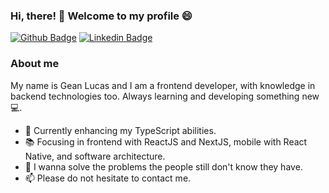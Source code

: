 ### Hi, there! 👋 Welcome to my profile 😄 

[![Github Badge](https://img.shields.io/badge/-Github-000?style=flat-square&logo=Github&logoColor=white&link=https://github.com/legeannd)](https://github.com/legeannd)
[![Linkedin Badge](https://img.shields.io/badge/-LinkedIn-blue?style=flat-square&logo=Linkedin&logoColor=white&link=https://www.linkedin.com/in/geanlucaas/)](https://www.linkedin.com/in/geanlucaas/)

### About me

My name is Gean Lucas and I am a frontend developer, with knowledge in backend technologies too. Always learning and developing something new 💻.
  
- 💙  Currently enhancing my TypeScript abilities. 
- 📚  Focusing in frontend with ReactJS and NextJS, mobile with React Native, and software architecture.
- 🔭  I wanna solve the problems the people still don't know they have.
- 📫  Please do not hesitate to contact me.
<!--
**legeannd/legeannd** is a ✨ _special_ ✨ repository because its `README.md` (this file) appears on your GitHub profile.

Here are some ideas to get you started:

- 🔭 I’m currently working on ...
- 🌱 I’m currently learning ...
- 👯 I’m looking to collaborate on ...
- 🤔 I’m looking for help with ...
- 💬 Ask me about ...
- 📫 How to reach me: ...
- 😄 Pronouns: ...
- ⚡ Fun fact: ...
-->

